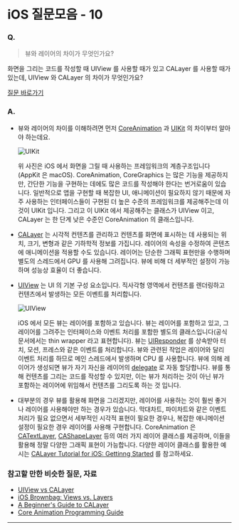# iOS 질문모음 - 10

### Q.

> 뷰와 레이어의 차이가 무엇인가요?

화면을 그리는 코드를 작성할 때 UIView 를 사용할 때가 있고 CALayer 를 사용할 때가 있는데, UIView 와 CALayer 의 차이가 무엇인가요?

[질문 바로가기](https://stackoverflow.com/questions/7826306/what-are-the-differences-between-a-uiview-and-a-calayer)

### A.

* 뷰와 레이어의 차이를 이해하려면 먼저 [CoreAnimation](https://developer.apple.com/documentation/quartzcore) 과 [UIKit](https://developer.apple.com/documentation/uikit) 의 차이부터 알아야 하는데요.

  ![UIKit](https://user-images.githubusercontent.com/50410213/94342513-68c22300-004c-11eb-9148-2d03b619178a.png)

  위 사진은 iOS 에서 화면을 그릴 때 사용하는 프레임워크의 계층구조입니다(AppKit 은 macOS). CoreAnimation, CoreGraphics 는 많은 기능을 제공하지만, 간단한 기능을 구현하는 데에도 많은 코드를 작성해야 한다는 번거로움이 있습니다. 일반적으로 앱을 구현할 때 복잡한 UI, 애니메이션이 필요하지 않기 때문에 자주 사용하는 인터페이스들이 구현된 더 높은 수준의 프레임워크를 제공해주는데 이것이 UIKit 입니다. 그리고 이 UIKit 에서 제공해주는 클래스가 UIView 이고, CALayer 는 한 단계 낮은 수준인 CoreAnimation 의 클래스입니다.

* [CALayer](https://developer.apple.com/documentation/quartzcore/calayer) 는 시각적 컨텐츠를 관리하고 컨텐츠를 화면에 표시하는 데 사용되는 위치, 크기, 변형과 같은 기하학적 정보를 가집니다. 레이어의 속성을 수정하여 콘텐츠에 애니메이션을 적용할 수도 있습니다. 레이어는 단순한 그래픽 표현만을 수행하며 별도의 스레드에서 GPU 를 사용해 그려집니다. 뷰에 비해 더 세부적인 설정이 가능하며 성능상 효율이 더 좋습니다.

* [UIView](https://developer.apple.com/documentation/uikit/uiview) 는 UI 의 기본 구성 요소입니다. 직사각형 영역에서 컨텐츠를 렌더링하고 컨텐츠에서 발생하는 모든 이벤트를 처리합니다.

  ![UIView](https://user-images.githubusercontent.com/50410213/94342273-fef54980-004a-11eb-95e3-14a563fdb0f9.png)

  iOS 에서 모든 뷰는 레이어를 포함하고 있습니다. 뷰는 레이어를 포함하고 있고, 그 레이어를 그려주는 인터페이스와 이벤트 처리를 포함한 별도의 클래스입니다(공식문서에서는 thin wrapper 라고 표현합니다). 뷰는 [UIResponder](https://developer.apple.com/documentation/uikit/uiresponder) 를 상속받아 터치, 모션, 프레스와 같은 이벤트를 처리합니다. 뷰와 관련된 작업은 레이어와 달리 이벤트 처리를 하므로 메인 스레드에서 발생하며 CPU 를 사용합니다. 뷰에 의해 레이어가 생성되면 뷰가 자기 자신을 레이어의 [delegate](https://developer.apple.com/documentation/quartzcore/calayer/1410984-delegate) 로 자동 할당합니다. 뷰를 통해 컨텐츠를 그리는 코드를 작성할 수 있지만, 이는 뷰가 처리하는 것이 아닌 뷰가 포함하는 레이어에 위임해서 컨텐츠를 그리도록 하는 것 입니다.

* 대부분의 경우 뷰를 활용해 화면을 그리겠지만, 레이어를 사용하는 것이 훨씬 좋거나 레이어를 사용해야만 하는 경우가 있습니다. 막대차트, 파이차트와 같은 이벤트 처리가 필요 없으면서 세부적인 시각적 표현이 필요한 경우나, 복잡한 애니메이션 설정이 필요한 경우 레이어를 사용해 구현합니다. CoreAnimation 은 [CATextLayer](https://developer.apple.com/documentation/quartzcore/catextlayer), [CAShapeLayer](https://developer.apple.com/documentation/quartzcore/cashapelayer) 등의 여러 가지 레이어 클래스를 제공하며, 이들을 활용해 정말 다양한 그래픽 표현이 가능합니다. 다양한 레이어 클래스를 활용한 예시는 [CALayer Tutorial for iOS: Gettinng Started](https://www.raywenderlich.com/10317653-calayer-tutorial-for-ios-getting-started) 를 참고하세요.

### 참고할 만한 비슷한 질문, 자료

* [UIView vs CALayer](https://medium.com/@fassko/uiview-vs-calayer-b55d932ff1f5)
* [iOS Brownbag: Views vs. Layers](https://dzone.com/articles/ios-brownbag-views-vs-layers)
* [A Beginner's Guide to CALayer](https://www.appcoda.com/calayer-introduction/)
* [Core Animation Programming Guide](https://developer.apple.com/library/archive/documentation/Cocoa/Conceptual/CoreAnimation_guide/Introduction/Introduction.html#//apple_ref/doc/uid/TP40004514-CH1-SW1)

-----

